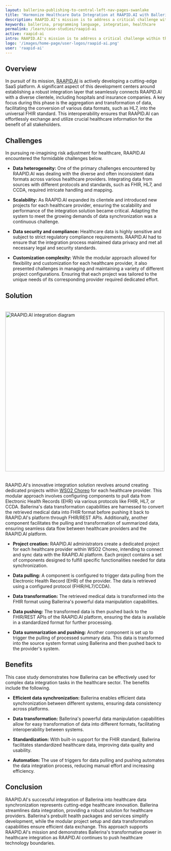 ```yaml
---
layout: ballerina-publishing-to-central-left-nav-pages-swanlake
title: 'Harmonize Healthcare Data Integration at RAAPID.AI with Ballerina'
description: RAAPID.AI's mission is to address a critical challenge within the healthcare, insurance, and technology sectors. They aim to revolutionize risk adjustment by empowering the healthcare ecosystem with comprehensive solutions and HCC coding services. This transformation enables healthcare providers to secure rightful reimbursements for patient care, all while upholding the highest standards of healthcare quality.
keywords: ballerina, programming language, integration, healthcare
permalink: /learn/case-studies/raapid-ai
active: raapid-ai
intro: RAAPID.AI's mission is to address a critical challenge within the healthcare, insurance, and technology sectors. They aim to revolutionize risk adjustment by empowering the healthcare ecosystem with comprehensive solutions and HCC coding services. This transformation enables healthcare providers to secure rightful reimbursements for patient care, all while upholding the highest standards of healthcare quality.
logo: '/images/home-page/user-logos/raapid-ai.png'
user: 'raapid-ai'
---
```


## Overview

In pursuit of its mission, [RAAPID.AI](https://www.raapid.ai/) is actively developing a cutting-edge SaaS platform. A significant aspect of this development centers around establishing a robust integration layer that seamlessly connects RAAPID.AI with a diverse clientele, including hospitals and insurance companies. A key focus during this phase is the aggregation and transformation of data, facilitating the conversion of various data formats, such as HL7, into the universal FHIR standard. This interoperability ensures that RAAPID.AI can effortlessly exchange and utilize crucial healthcare information for the benefit of all stakeholders.


## Challenges

In pursuing re-imagining risk adjustment for healthcare, RAAPID.AI encountered the formidable challenges below. 

- **Data heterogeneity:** One of the primary challenges encountered by RAAPID.AI was dealing with the diverse and often inconsistent data formats across various healthcare providers. Integrating data from sources with different protocols and standards, such as FHIR, HL7, and CCDA, required intricate handling and mapping.

- **Scalability:** As RAAPID.AI expanded its clientele and introduced new projects for each healthcare provider, ensuring the scalability and performance of the integration solution became critical. Adapting the system to meet the growing demands of data synchronization was a continuous challenge.

- **Data security and compliance:** Healthcare data is highly sensitive and subject to strict regulatory compliance requirements. RAAPID.AI had to ensure that the integration process maintained data privacy and met all necessary legal and security standards.

- **Customization complexity:** While the modular approach allowed for flexibility and customization for each healthcare provider, it also presented challenges in managing and maintaining a variety of different project configurations. Ensuring that each project was tailored to the unique needs of its corresponding provider required dedicated effort.

## Solution

<img src="/images/case-studies/raapidai-integration-diagram.png" alt="RAAPID.AI integration diagram" width="600" height="500" style='width:auto !important; padding-top:20px; padding-bottom:20px;'>

RAAPID.AI's innovative integration solution revolves around creating dedicated projects within [WSO2 Choreo](https://wso2.com/choreo/) for each healthcare provider. This modular approach involves configuring components to pull data from Electronic Health Records (EHR) via various protocols like FHIR, HL7, or CCDA. Ballerina's data transformation capabilities are harnessed to convert the retrieved medical data into FHIR format before pushing it back to RAAPID.AI's platform through FHIR/REST APIs. Additionally, another component facilitates the pulling and transformation of summarized data, ensuring seamless data flow between healthcare providers and the RAAPID.AI platform.

- **Project creation:** RAAPID.AI administrators create a dedicated project for each healthcare provider within WSO2 Choreo, intending to connect and sync data with the RAAPID.AI platform. Each project contains a set of components designed to fulfill specific functionalities needed for data synchronization.

- **Data pulling:** A component is configured to trigger data pulling from the Electronic Health Record (EHR) of the provider. The data is retrieved using a configured protocol (FHIR/HL7/CCDA).

- **Data transformation:** The retrieved medical data is transformed into the FHIR format using Ballerina's powerful data manipulation capabilities.

- **Data pushing:** The transformed data is then pushed back to the FHIR/REST APIs of the RAAPID.AI platform, ensuring the data is available in a standardized format for further processing.

- **Data summarization and pushing:** Another component is set up to trigger the pulling of processed summary data. This data is transformed into the source system format using Ballerina and then pushed back to the provider's system.

## Benefits

This case study demonstrates how Ballerina can be effectively used for complex data integration tasks in the healthcare sector. The benefits include the following.

- **Efficient data synchronization:** Ballerina enables efficient data synchronization between different systems, ensuring data consistency across platforms.

- **Data transformation:** Ballerina's powerful data manipulation capabilities allow for easy transformation of data into different formats, facilitating interoperability between systems.

- **Standardization:** With built-in support for the FHIR standard, Ballerina facilitates standardized healthcare data, improving data quality and usability.

- **Automation:** The use of triggers for data pulling and pushing automates the data integration process, reducing manual effort and increasing efficiency.

## Conclusion

RAAPID.AI's successful integration of Ballerina into healthcare data synchronization represents cutting-edge healthcare innovation. Ballerina streamlines data integration, providing a robust solution for healthcare providers. Ballerina's prebuilt health packages and services simplify development, while the modular project setup and data transformation capabilities ensure efficient data exchange. This approach supports RAAPID.AI's mission and demonstrates Ballerina's transformative power in healthcare integration as RAAPID.AI continues to push healthcare technology boundaries.
